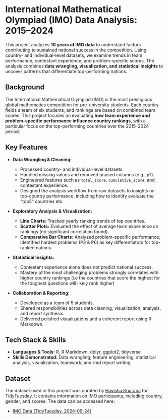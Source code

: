# International Mathematical Olympiad (IMO) Data Analysis: 2015–2024

This project analyzes **10 years of IMO data** to understand factors contributing to sustained national success in the competition. Using country- and individual-level datasets, we examine trends in team performance, contestant experience, and problem-specific scores. The analysis combines **data wrangling, visualization, and statistical insights** to uncover patterns that differentiate top-performing nations.

## Background

The International Mathematical Olympiad (IMO) is the most prestigious global mathematics competition for pre-university students. Each country fields a team of six students, and rankings are based on combined team scores. This project focuses on evaluating **how team experience and problem-specific performance influence country rankings**, with a particular focus on the top-performing countries over the 2015–2024 period.

## Key Features

- **Data Wrangling & Cleaning:**  
  - Processed country- and individual-level datasets.  
  - Handled missing values and removed unused columns (e.g., `p7`).  
  - Engineered features such as `total_score`, `cumulative_score`, and contestant experience.  
  - Designed the analysis workflow from raw datasets to insights on top-country performance, including how to identify evaluate the "top5" countries etc.

- **Exploratory Analysis & Visualization:**  
  - **Line Charts:** Tracked yearly ranking trends of top countries.  
  - **Scatter Plots:** Evaluated the effect of average team experience on rankings (no significant correlation found).  
  - **Comparative Bar Charts:** Analyzed problem-specific performance; identified hardest problems (P3 & P6) as key differentiators for top-ranked nations.

- **Statistical Insights:**  
  - Contestant experience alone does not predict national success.  
  - Mastery of the most challenging problems strongly correlates with higher country rankings (i.e the countries that score the highest for the toughest questions will likely rank higher) 

- **Collaboration & Reporting:**  
  - Developed as a team of 5 students.  
  - Shared responsibilities across data cleaning, visualization, analysis, and report synthesis.  
  - Delivered polished visualizations and a coherent report using R Markdown.


## Tech Stack & Skills

- **Languages & Tools:** R, R Markdown, dplyr, ggplot2, tidyverse  
- **Skills Demonstrated:** Data wrangling, feature engineering, statistical analysis, visualization, teamwork, and rmd report writing.

## Dataset

The dataset used in this project was curated by [Havisha Khurana](https://github.com/havishakhurana) for TidyTuesday. It contains information on IMO participants, including country, gender, and scores. The data can be accessed here:

- [IMO Data (TidyTuesday, 2024-09-24)](https://github.com/rfordatascience/tidytuesday/blob/main/data/2024/2024-09-24/readme.md)



